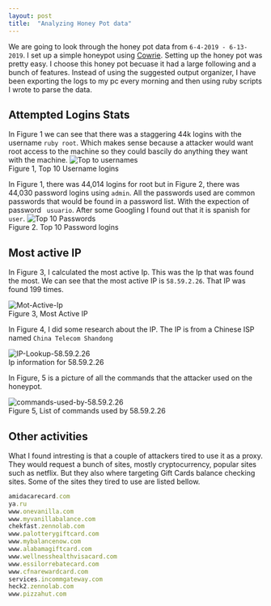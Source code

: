 ```yaml
---
layout: post
title:  "Analyzing Honey Pot data"
---
```

We are going to look through the honey pot data from ```6-4-2019 - 6-13-2019```. I set up a simple honeypot using [Cowrie](https://github.com/cowrie/cowrie). Setting up the honey pot was pretty easy.  I choose this honey pot becuase it had a large following and a bunch of features. Instead of using the suggested output organizer, I have been exporting the logs to my pc every morning and then using ruby scripts I wrote to parse the data.

## Attempted Logins Stats

In Figure 1 we can see that there was a staggering 44k logins with the username ```ruby root```. Which makes sense because a attacker would want root access to the machine so they could bascily do anything they want with the machine. 
![Top to usernames](https://i.imgur.com/hFOtHSN.png=100x20)<br>
Figure 1, Top 10 Username logins

In Figure 1, there was 44,014 logins for root but in Figure 2, there was 44,030 password logins using ```admin```. All the passwords used are common passwords that would be found in a password list. With the expection of password ``` usuario```. After some Googling I found out that it is spanish for ```user```. 
![Top 10 Passwords](https://i.imgur.com/M6kF6cG.png=100x20)<br>
Figure 2. Top 10 Password logins


## Most active IP

In Figure 3, I calculated the most active Ip. This was the Ip that was found the most. We can see that the most active IP is ```58.59.2.26```. That IP was found 199 times. 

![Mot-Active-Ip](https://i.imgur.com/M6kF6cG.png=100x20)<br>
Figure 3, Most Active IP

In Figure 4, I did some research about the IP. The IP is from a Chinese ISP named ```China Telecom Shandong```

![IP-Lookup-58.59.2.26](https://i.imgur.com/AOIiK0Q.png=100x20)<br>
 Ip information for 58.59.2.26<br>
 
 In Figure, 5 is a picture of all the commands that the attacker used on the honeypot.
 
 ![commands-used-by-58.59.2.26](https://i.imgur.com/XOaWK3l.png=100x20)<br>
 Figure 5, List of commands used by 58.59.2.26<br>
 


## Other activities 
What I found intresting is that a couple of attackers tired to use it as a proxy. They would request a bunch of sites, mostly cryptocurrency, popular sites such as netflix. But they also where targeting Gift Cards balance checking sites. Some of the sites they tired to use are listed bellow.

```ruby
amidacarecard.com
ya.ru
www.onevanilla.com
www.myvanillabalance.com
chekfast.zennolab.com
www.palotterygiftcard.com
www.mybalancenow.com
www.alabamagiftcard.com
www.wellnesshealthvisacard.com
www.essilorrebatecard.com
www.cfnarewardcard.com
services.incommgateway.com
heck2.zennolab.com
www.pizzahut.com
```
